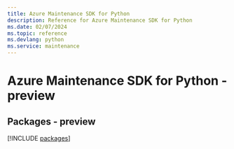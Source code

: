 ```yaml
---
title: Azure Maintenance SDK for Python
description: Reference for Azure Maintenance SDK for Python
ms.date: 02/07/2024
ms.topic: reference
ms.devlang: python
ms.service: maintenance
---
```

# Azure Maintenance SDK for Python - preview
## Packages - preview
[!INCLUDE [packages](maintenance-index.md)]